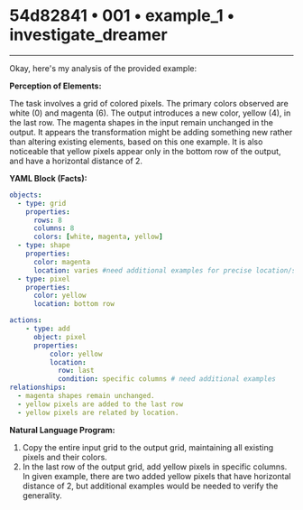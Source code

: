 # 54d82841 • 001 • example_1 • investigate_dreamer

---
Okay, here's my analysis of the provided example:

**Perception of Elements:**

The task involves a grid of colored pixels. The primary colors observed are white (0) and magenta (6). The output introduces a new color, yellow (4), in the last row. The magenta shapes in the input remain unchanged in the output. It appears the transformation might be adding something new rather than altering existing elements, based on this one example. It is also noticeable that yellow pixels appear only in the bottom row of the output, and have a horizontal distance of 2.

**YAML Block (Facts):**



```yaml
objects:
  - type: grid
    properties:
      rows: 8
      columns: 8
      colors: [white, magenta, yellow]
  - type: shape
    properties:
      color: magenta
      location: varies #need additional examples for precise location/shape rules
  - type: pixel
    properties:
      color: yellow
      location: bottom row

actions:
    - type: add
      object: pixel
      properties:
          color: yellow
          location:
            row: last
            condition: specific columns # need additional examples
relationships:
  - magenta shapes remain unchanged.
  - yellow pixels are added to the last row
  - yellow pixels are related by location.

```



**Natural Language Program:**

1.  Copy the entire input grid to the output grid, maintaining all existing pixels and their colors.
2.  In the last row of the output grid, add yellow pixels in specific columns. In given example, there are two added yellow pixels that have horizontal distance of 2, but additional examples would be needed to verify the generality.


